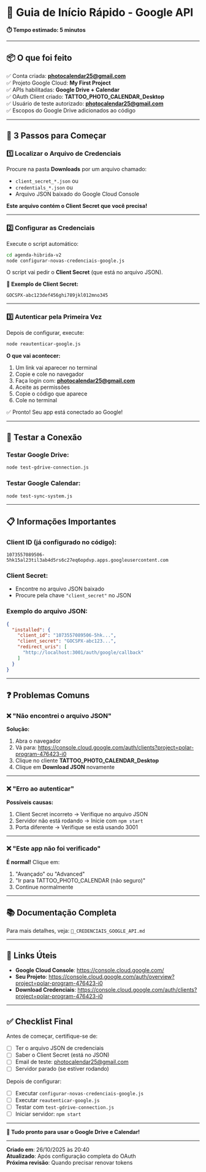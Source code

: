 # 🚀 Guia de Início Rápido - Google API

**⏱️ Tempo estimado: 5 minutos**

---

## 📦 O que foi feito

✅ Conta criada: **photocalendar25@gmail.com**  
✅ Projeto Google Cloud: **My First Project**  
✅ APIs habilitadas: **Google Drive + Calendar**  
✅ OAuth Client criado: **TATTOO_PHOTO_CALENDAR_Desktop**  
✅ Usuário de teste autorizado: **photocalendar25@gmail.com**  
✅ Escopos do Google Drive adicionados ao código  

---

## 🎯 3 Passos para Começar

### 1️⃣ Localizar o Arquivo de Credenciais

Procure na pasta **Downloads** por um arquivo chamado:
- `client_secret_*.json` ou
- `credentials_*.json` ou
- Arquivo JSON baixado do Google Cloud Console

**Este arquivo contém o Client Secret que você precisa!**

---

### 2️⃣ Configurar as Credenciais

Execute o script automático:

```bash
cd agenda-hibrida-v2
node configurar-novas-credenciais-google.js
```

O script vai pedir o **Client Secret** (que está no arquivo JSON).

**📝 Exemplo de Client Secret:**
```
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45
```

---

### 3️⃣ Autenticar pela Primeira Vez

Depois de configurar, execute:

```bash
node reautenticar-google.js
```

**O que vai acontecer:**
1. Um link vai aparecer no terminal
2. Copie e cole no navegador
3. Faça login com: **photocalendar25@gmail.com**
4. Aceite as permissões
5. Copie o código que aparece
6. Cole no terminal

✅ Pronto! Seu app está conectado ao Google!

---

## 🧪 Testar a Conexão

### Testar Google Drive:
```bash
node test-gdrive-connection.js
```

### Testar Google Calendar:
```bash
node test-sync-system.js
```

---

## 📋 Informações Importantes

### **Client ID** (já configurado no código):
```
1073557089506-5hk15al23til3ab4d5rs6c27eq6opdvp.apps.googleusercontent.com
```

### **Client Secret**:
- Encontre no arquivo JSON baixado
- Procure pela chave `"client_secret"` no JSON

### **Exemplo do arquivo JSON:**
```json
{
  "installed": {
    "client_id": "1073557089506-5hk...",
    "client_secret": "GOCSPX-abc123...",
    "redirect_uris": [
      "http://localhost:3001/auth/google/callback"
    ]
  }
}
```

---

## ❓ Problemas Comuns

### ❌ "Não encontrei o arquivo JSON"

**Solução:**
1. Abra o navegador
2. Vá para: https://console.cloud.google.com/auth/clients?project=polar-program-476423-i0
3. Clique no cliente **TATTOO_PHOTO_CALENDAR_Desktop**
4. Clique em **Download JSON** novamente

---

### ❌ "Erro ao autenticar"

**Possíveis causas:**
1. Client Secret incorreto → Verifique no arquivo JSON
2. Servidor não está rodando → Inicie com `npm start`
3. Porta diferente → Verifique se está usando 3001

---

### ❌ "Este app não foi verificado"

**É normal!** Clique em:
1. "Avançado" ou "Advanced"
2. "Ir para TATTOO_PHOTO_CALENDAR (não seguro)"
3. Continue normalmente

---

## 📚 Documentação Completa

Para mais detalhes, veja: `🔐_CREDENCIAIS_GOOGLE_API.md`

---

## 🔗 Links Úteis

- **Google Cloud Console**: https://console.cloud.google.com/
- **Seu Projeto**: https://console.cloud.google.com/auth/overview?project=polar-program-476423-i0
- **Download Credenciais**: https://console.cloud.google.com/auth/clients?project=polar-program-476423-i0

---

## ✅ Checklist Final

Antes de começar, certifique-se de:

- [ ] Ter o arquivo JSON de credenciais
- [ ] Saber o Client Secret (está no JSON)
- [ ] Email de teste: photocalendar25@gmail.com
- [ ] Servidor parado (se estiver rodando)

Depois de configurar:

- [ ] Executar `configurar-novas-credenciais-google.js`
- [ ] Executar `reautenticar-google.js`
- [ ] Testar com `test-gdrive-connection.js`
- [ ] Iniciar servidor: `npm start`

---

**🎉 Tudo pronto para usar o Google Drive e Calendar!**

---

**Criado em**: 26/10/2025 às 20:40  
**Atualizado**: Após configuração completa do OAuth  
**Próxima revisão**: Quando precisar renovar tokens

